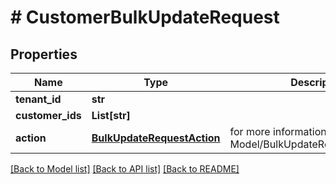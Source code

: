 # # CustomerBulkUpdateRequest


## Properties 


Name | Type | Description | Notes
------------ | ------------- | ------------- | -------------
**tenant_id**| **str** |   | [optional]
**customer_ids**| **List[str]** |   | [optional]
**action**| [**BulkUpdateRequestAction**](BulkUpdateRequestAction.md) |  for more information please, see Model/BulkUpdateRequestAction.php  | [optional]


[[Back to Model list]](../../README.md#models) [[Back to API list]](../../README.md#endpoints) [[Back to README]](../../README.md)

